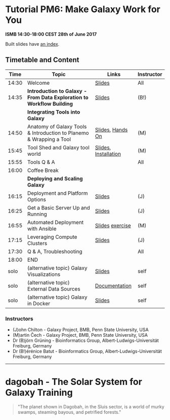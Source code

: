 # Tutorial PM6: Make Galaxy Work for You

**ISMB 14:30-18:00 CEST 28th of June 2017**

Built slides have [an index](https://galaxyproject.github.io/dagobah-training/2017-ismb/).

## Timetable and Content

| **Time** | **Topic** | **Links** | **Instructor** |
| -------- | --------- | --------- | ----------- |
| 14:30 | Welcome | [Slides](https://galaxyproject.github.io/dagobah-training/2017-ismb/00-intro/intro.html#1) | All |
| 14:35 | **Introduction to Galaxy - From Data Exploration to Workflow Building** | [Slides](http://galaxyproject.github.io/training-material/topics/introduction/slides/#1) | (B!) |
| | **Integrating Tools into Galaxy** | | |
| 14:50 | Anatomy of Galaxy Tools & Introduction to Planemo & Wrapping a Tool | [Slides](https://galaxyproject.github.io/training-material//topics/dev/tutorials/tool-integration/slides.html#1), [Hands On](http://planemo.readthedocs.io/en/latest/writing_standalone.html) | (M) |
| 15:45 | Tool Shed and Galaxy tool world | [Slides](https://galaxyproject.github.io/dagobah-training/2017-ismb/04-tool-shed/shed_intro.html#1), [Installation](https://galaxyproject.github.io/dagobah-training/2017-ismb/04-tool-shed/tool_installation.html#1) | (M) |
| 15:55 | Tools Q & A | | All |
| 16:00 | Coffee Break | | |
| | **Deploying and Scaling Galaxy** | | |
| 16:15 | Deployment and Platform Options | [Slides](https://galaxyproject.github.io/dagobah-training/2017-ismb/01-deployment-platforms/choices.html#1) | (J) |
| 16:25 | Get a Basic Server Up and Running | [Slides](https://galaxyproject.github.io/dagobah-training/2017-ismb/02-basic-server/get-galaxy.html#1) | (J) |
| 16:55 | Automated Deployment with Ansible | [Slides](https://galaxyproject.github.io/dagobah-training/2017-ismb/14-ansible/ansible-introduction.html) [exercise](https://github.com/galaxyproject/dagobah-training/blob/2017-ismb/sessions/14-ansible/ex2-galaxy-ansible.md) | (M) |
| 17:15 | Leveraging Compute Clusters | [Slides](https://galaxyproject.github.io/dagobah-training/2017-ismb/16-compute-cluster/compute-cluster.html) | (J) |
| 17:30 | Q & A, Troubleshooting |  | All |
| 18:00 | END |  |  |
| solo | (alternative topic) Galaxy Visualizations | [Slides](https://galaxyproject.github.io/training-material//topics/dev/tutorials/visualization-charts/slides.html#1) | self |
| solo | (alternative topic) External Data Sources | [Documentation](https://galaxyproject.org/admin/internals/data-sources/) | self |
| solo | (alternative topic) Galaxy in Docker | [Slides](https://galaxyproject.github.io/training-material//topics/admin/tutorials/galaxy-docker/slides.html#1) | self |

### Instructors

* (J)ohn Chilton - Galaxy Project, BMB, Penn State University, USA
* (M)artin Čech - Galaxy Project, BMB, Penn State University, USA
* Dr (B)jörn Grüning - Bioinformatics Group, Albert-Ludwigs-Universität Freiburg, Germany
* Dr (B!)érénice Batut - Bioinformatics Group, Albert-Ludwigs-Universität Freiburg, Germany

---

# dagobah - The Solar System for Galaxy Training
> "The planet shown in Dagobah, in the Sluis sector, is a world of murky swamps, steaming bayous, and petrified forests."
